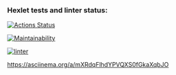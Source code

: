 ### Hexlet tests and linter status:

[![Actions Status](https://github.com/lasogno/frontend-project-lvl1/workflows/hexlet-check/badge.svg)](https://github.com/lasogno/frontend-project-lvl1/actions)

[![Maintainability](https://api.codeclimate.com/v1/badges/a99a88d28ad37a79dbf6/maintainability)](https://codeclimate.com/github/codeclimate/codeclimate/maintainability)

[![linter](https://github.com/lasogno/frontend-project-lvl1/actions/workflows/lint.yml/badge.svg)](https://github.com/lasogno/frontend-project-lvl1/actions/workflows/lint.yml)

https://asciinema.org/a/mXRdqFlhdYPVQXS0fGkaXqbJO

<script id="asciicast-Iv1ecwsKpjeZheZfzqujgzw0v" src="https://asciinema.org/a/Iv1ecwsKpjeZheZfzqujgzw0v.js" async></script>
